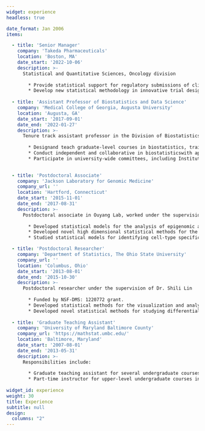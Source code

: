 ```yaml
---
widget: experience
headless: true

date_format: Jan 2006
items:

  - title: 'Senior Manager'
    company: 'Takeda Pharmaceuticals'
    location: 'Boston, MA'
    date_start: '2022-10-06'
    description: >-
      Statistical and Quantitative Sciences, Oncology division
      
        * Provide statistical support for regulatory submissions of clinical trials
        * Develop new statistical methodology in innovative trial design, hybrid trial analysis using real-world evidence (RWE) and high dimensional inference  
  
  - title: 'Assistant Professor of Biostatistics and Data Science'
    company: 'Medical College of Georgia, Augusta University'
    location: 'Augusta, GA'
    date_start: '2017-09-01'
    date_end: '2022-01-27'
    description: >-
      Tenure track assistant professor in the Division of Biostatistics and Data Science in the Department of Population Health Sciences. Responsibilities included
      
        * Designand teach graduate-level courses in biostatistics, train graduate students and guide PhD dissertations
        * Conduct independent and collaborative in biostatisticswith applications in publichealth and genomics
        * Participate in university-wide committees, including Institutional Review Board (IRB)
    

  - title: 'Postdoctoral Associate'
    company: 'Jackson Laboratory for Genomic Medicine'
    company_url: ''
    location: 'Hartford, Connecticut'
    date_start: '2015-11-01'
    date_end: '2017-08-31'
    description: >-
      Postdoctoral associate in Ouyang Lab, worked under the supervision of Dr. Zhengqing Ouyang.
      
        * Developed statistical models for the analysis of epigenomic and transcriptomic data
        * Developed novel high dimensional statistical methods for the analysis of RNA methylation data to study the impact of Zika virus
        * Studied statistical models for identifying cell-type specific genes using single-cell RNA-seq data

  - title: 'Postdoctoral Researcher'
    company: 'Department of Statistics, The Ohio State University'
    company_url: ''
    location: 'Columbus, Ohio'
    date_start: '2013-08-01'
    date_end: '2015-10-30'
    description: >-
      Postdoctoral researcher under the supervision of Dr. Shili Lin
      
        * Funded by NSF-DMS: 1220772 grant.
        * Developed statistical methods for the visualization and analysis of complex metagenomic data
        * Developed novel statistical methods for studying differential methylation in ovarian and breast cancer
    
  - title: 'Graduate Teaching Assistant'
    company: 'University of Maryland Baltimore County'
    company_url: 'https://mathstat.umbc.edu/'
    location: 'Baltimore, Maryland'
    date_start: '2007-08-01'
    date_end: '2013-05-31'
    description: >-
      Responsibilities include:
      
        * Graduate teaching assistant for several undergraduate courses in the College of Natural and Mathematical Sciences, UMBC.
        * Part-time instructor for upper-level undergraduate courses in summer and winter sessions
   
widget_id: experience
weight: 30
title: Experience
subtitle: null
design:
  columns: "2"
---
```

